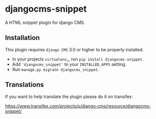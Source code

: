 djangocms-snippet
=================

A HTML snippet plugin for django CMS.


Installation
------------

This plugin requires `django CMS` 3.0 or higher to be properly installed.

* In your projects `virtualenv`_, run ``pip install djangocms-snippet``.
* Add ``'djangocms_snippet'`` to your ``INSTALLED_APPS`` setting.
* Run ``manage.py migrate djangocms_snippet``.

Translations
------------

If you want to help translate the plugin please do it on transifex:

https://www.transifex.com/projects/p/django-cms/resource/djangocms-snippet/

